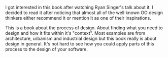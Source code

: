 I got interested in this book after watching Ryan Singer's talk about it. I decided to read it after noticing that almost all of the well known OO design thinkers either recommend it or mention it as one of their inspirations.

This is a book about the process of design. About finding what you need to design and how it fits within it's "context". Most examples are from architecture, urbanism and industrial design but this book really is about design in general. It's not hard to see how you could apply parts of this process to the design of your software.
